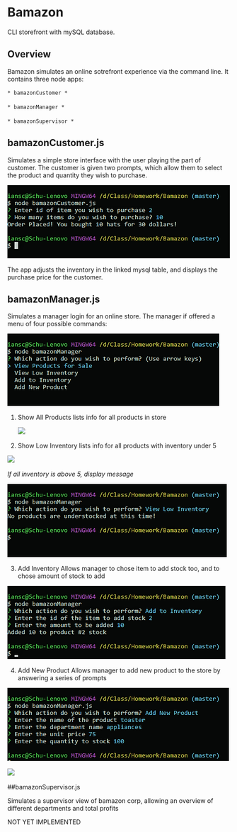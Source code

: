 # Bamazon

CLI storefront with mySQL database.

## Overview

Bamazon simulates an online sotrefront experience via the command line. 
It contains three node apps: 

    * bamazonCustomer *
    
    * bamazonManager *
    
    * bamazonSupervisor *

## bamazonCustomer.js

Simulates a simple store interface with the user playing the part of customer. 
The customer is given two prompts, which allow them to select the product and quantity they wish to purchase.

![](images/bamazonCustomer.png)

The app adjusts the inventory in the linked mysql table, and displays the purchase price for the customer.

## bamazonManager.js

Simulates a manager login for an online store. 
The manager if offered a menu of four possible commands:

![](images/Manager_Commands.png)

1. Show All Products
   lists info for all products in store

   ![](images/Manger_All_Products.png)

2. Show Low Inventory
lists info for all products with inventory under 5

![](images/Manger_Show_Inventory_True.png)

*If all inventory is above 5, display message*

![](images/Manager_Show_Inventory_False.png)

3. Add Inventory
Allows manager to chose item to add stock too, and to chose amount of stock to add

![](images/Manager_Add_Inventory.png)

4. Add New Product
Allows manager to add new product to the store by answering a series of prompts

![](images/Manager_Add_New_Products.png)

![](images/Manager_Add_New_Products_Done.png)

##bamazonSupervisor.js

Simulates a supervisor view of bamazon corp, allowing an overview of different departments and total profits

NOT YET IMPLEMENTED


